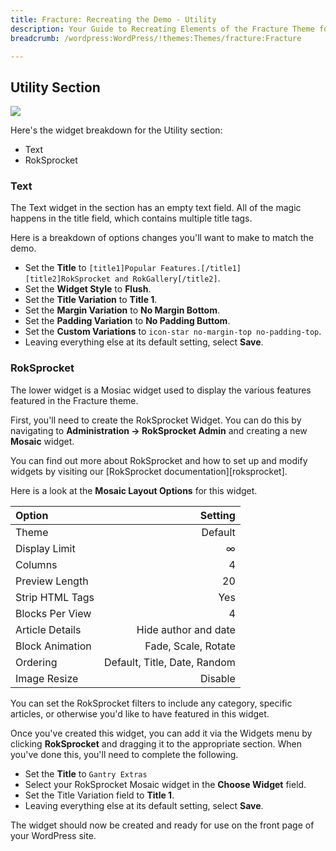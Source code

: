 ```yaml
---
title: Fracture: Recreating the Demo - Utility
description: Your Guide to Recreating Elements of the Fracture Theme for WordPress
breadcrumb: /wordpress:WordPress/!themes:Themes/fracture:Fracture

---
```


Utility Section
-----
![][demo4]

Here's the widget breakdown for the Utility section:

* Text
* RokSprocket

### Text
The Text widget in the section has an empty text field. All of the magic happens in the title field, which contains multiple title tags.

Here is a breakdown of options changes you'll want to make to match the demo.

* Set the **Title** to `[title1]Popular Features.[/title1][title2]RokSprocket and RokGallery[/title2]`.
* Set the **Widget Style** to **Flush**.
* Set the **Title Variation** to **Title 1**.
* Set the **Margin Variation** to **No Margin Bottom**.
* Set the **Padding Variation** to **No Padding Buttom**.
* Set the **Custom Variations** to `icon-star no-margin-top no-padding-top`.
* Leaving everything else at its default setting, select **Save**.

### RokSprocket
The lower widget is a Mosiac widget used to display the various features featured in the Fracture theme.

First, you'll need to create the RokSprocket Widget. You can do this by navigating to **Administration -> RokSprocket Admin** and creating a new **Mosaic** widget. 

You can find out more about RokSprocket and how to set up and modify widgets by visiting our [RokSprocket documentation][roksprocket].

Here is a look at the **Mosaic Layout Options** for this widget.

| Option          |                      Setting |  
| :-------------- | ---------------------------: |  
| Theme           |                      Default |  
| Display Limit   |                            ∞ |  
| Columns         |                            4 |  
| Preview Length  |                           20 |  
| Strip HTML Tags |                          Yes |  
| Blocks Per View |                            4 |  
| Article Details |         Hide author and date |  
| Block Animation |          Fade, Scale, Rotate |  
| Ordering        | Default, Title, Date, Random |  
| Image Resize    |                      Disable |  

You can set the RokSprocket filters to include any category, specific articles, or otherwise you'd like to have featured in this widget.

Once you've created this widget, you can add it via the Widgets menu by clicking **RokSprocket** and dragging it to the appropriate section. When you've done this, you'll need to complete the following.

* Set the **Title** to `Gantry Extras`
* Select your RokSprocket Mosaic widget in the **Choose Widget** field.
* Set the Title Variation field to **Title 1**.
* Leaving everything else at its default setting, select **Save**.

The widget should now be created and ready for use on the front page of your WordPress site.

[demo4]: assets/wp_fracture_demo_4.jpeg